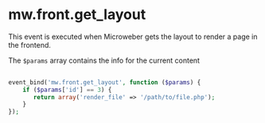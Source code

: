 # mw.front.get_layout

This event is executed when Microweber gets the layout to render a page in the frontend.

The `$params` array contains the info for the current content

```php
 
event_bind('mw.front.get_layout', function ($params) {
    if ($params['id'] == 3) {
       return array('render_file' => '/path/to/file.php');
    }
});
 
```   





